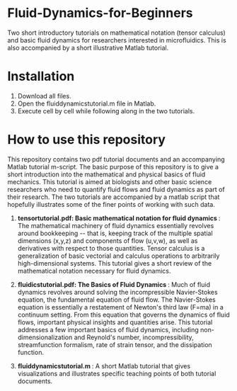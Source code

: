 # Fluid-Dynamics-for-Beginners
Two short introductory tutorials on mathematical notation (tensor calculus) and basic fluid dynamics for researchers interested in microfluidics. This is also accompanied by a short illustrative Matlab tutorial.

# Installation
1. Download all files.
2. Open the fluiddynamicstutorial.m file in Matlab.
3. Execute cell by cell while following along in the two tutorials.

# How to use this repository
This repository contains two pdf tutorial documents and an accompanying Matlab tutorial m-script. The basic purpose of this repository is to give a short introduction into the mathematical and physical basics of fluid mechanics. This tutorial is aimed at biologists and other basic science researchers who need to quantify fluid flows and fluid dynamics as part of their research. The two tutorials are accompanied by a matlab script that hopefully illustrates some of the finer points of working with such data.

1) <b> tensortutorial.pdf: Basic mathematical notation for fluid dynamics </b>: The mathematical machinery of fluid dynamics essentially revolves around bookkeeping -- that is, keeping track of the multiple spatial dimensions (x,y,z) and components of flow (u,v,w), as well as derivatives with respect to those quantities. Tensor calculus is a generalization of basic vectorial and calculus operations to arbitrarily high-dimensional systems. This tutorial gives a short review of the mathematical notation necessary for fluid dynamics.

2) <b> fluidicstutorial.pdf: The Basics of Fluid Dynamics </b>: Much of fluid dynamics revolves around solving the incompressible Navier-Stokes equation, the fundamental equation of fluid flow. The Navier-Stokes equation is essentially a restatement of Newton's third law (F=ma) in a continuum setting. From this equation that governs the dynamics of fluid flows, important physical insights and quantities arise. This tutorial addresses a few important basics of fluid dynamics, including non-dimensionalization and Reynold's number, incompressibility, streamfunction formalism, rate of strain tensor, and the dissipation function.

3) <b> fluiddynamicstutorial.m </b>: A short Matlab tutorial that gives visualizations and illustrates specific teaching points of both tutorial documents.

